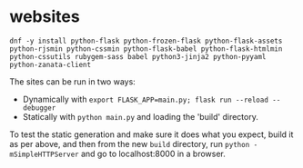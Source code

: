 # websites

`dnf -y install python-flask python-frozen-flask python-flask-assets python-rjsmin python-cssmin python-flask-babel python-flask-htmlmin python-cssutils rubygem-sass babel python3-jinja2 python-pyyaml python-zanata-client`

The sites can be run in two ways:

* Dynamically with `export FLASK_APP=main.py; flask run --reload --debugger`
* Statically with `python main.py` and loading the 'build' directory.

To test the static generation and make sure it does what you expect, build it as per above, and then from the new `build` directory, run `python -mSimpleHTTPServer` and go to localhost:8000 in a browser.
